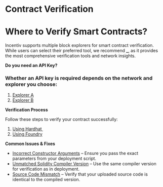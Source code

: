 

# Contract Verification

# Where to Verify Smart Contracts?

Incentiv supports multiple block explorers for smart contract verification. While users can select their preferred tool, we recommend ****\_****, as it provides the most comprehensive verification tools and network insights.

**Do you need an API Key?**

### Whether an API key is required depends on the network and explorer you choose:

1. <u>Explorer A</u>
2. <u>Explorer B</u>

**Verification Process**

Follow these steps to verify your contract successfully:

1. <u>Using Hardhat </u>
2. <u>Using Foundry</u>

**Common Issues & Fixes**

* <u>Incorrect Constructor Arguments</u> – Ensure you pass the exact parameters from your deployment script.
* <u>Unmatched Solidity Compiler Version</u> – Use the same compiler version for verification as in deployment.
* <u>Source Code Mismatch</u> – Verify that your uploaded source code is identical to the compiled version.

          